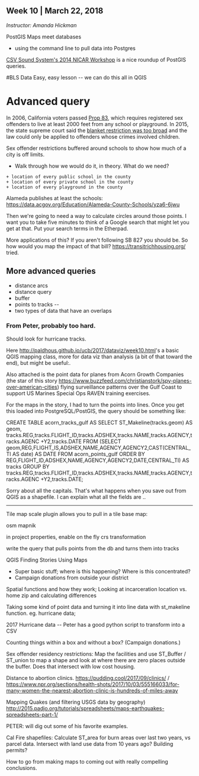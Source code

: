 ## Week 10 | March 22, 2018
*Instructor: Amanda Hickman*

PostGIS
Maps meet databases

* using the command line to pull data into Postgres

[CSV Sound System's 2014 NICAR Workshop](https://github.com/csvsoundsystem/nicar-cartodb-postgis) is a nice roundup of PostGIS queries.


#BLS Data
Easy, easy lesson -- we can do this all in QGIS



# Advanced query
In 2006, California voters passed [Prop 83](http://www.lao.ca.gov/ballot/2006/83_11_2006.htm), which requires registered sex offenders to live at least 2000 feet from any school or playground. In 2015, the state supreme court said the [blanket restriction was too broad](https://www.nbclosangeles.com/news/local/California-Loosens-Sex-Offender-Residency-Restrictions-297740931.html) and the law could only be applied to offenders whose crimes involved children.

Sex offender restrictions buffered around schools to show how much of a city is off limits.
* Walk through how we would do it, in theory. What do we need?

```
+ location of every public school in the county
+ location of every private school in the county
+ location of every playground in the county
```

Alameda publishes at least the schools: <https://data.acgov.org/Education/Alameda-County-Schools/yza6-6jwu>

Then we're going to need a way to calculate circles around those points. I want you to take five minutes to think of a Google search that might let you get at that. Put your search terms in the Etherpad.

<!-- http://postgis.net/docs/ST_Buffer.html -->


More applications of this? If you aren't following SB 827 you should be. So how would you map the impact of that bill? <https://transitrichhousing.org/> tried.

## More advanced queries

* distance arcs
* distance query
* buffer
* points to tracks --
* two types of data that have an overlaps

### From Peter, probably too hard.

Should look for hurricane tracks.

Here <http://paldhous.github.io/ucb/2017/dataviz/week10.html>'s a basic
QGIS mapping class, more for data viz than analysis (a bit of that
toward the end), but might be useful:.

Also attached is the point data for planes from Acorn Growth Companies
(the star of this story
<https://www.buzzfeed.com/christianstork/spy-planes-over-american-cities>)
flying surveillance patterns over the Gulf Coast to support US Marines
Special Ops RAVEN training exercises.

For the maps in the story, I had to turn the points into lines. Once you
get this loaded into PostgreSQL/PostGIS, the query should be something like:

CREATE TABLE acorn_tracks_gulf AS
SELECT ST_Makeline(tracks.geom) AS geom,
tracks.REG,tracks.FLIGHT_ID,tracks.ADSHEX,tracks.NAME,tracks.AGENCY,tracks.AGENC
+Y2,tracks.DATE
FROM (SELECT
geom,REG,FLIGHT_IS,ADSHEX,NAME,AGENCY,AGENCY2,CAST(CENTRAL_TI AS date)
AS DATE FROM acorn_points_gulf ORDER BY
REG,FLIGHT_ID,ADSHEX,NAME,AGENCY,AGENCY2,DATE,CENTRAL_TI) AS tracks
GROUP BY
tracks.REG,tracks.FLIGHT_ID,tracks.ADSHEX,tracks.NAME,tracks.AGENCY,tracks.AGENC
+Y2,tracks.DATE;

Sorry about all the capitals. That's what happens when you save out from
QGIS as a shapefile. I can explain what all the fields are ..

------------------------

Tile map scale plugin allows you to pull in a tile base map:


osm mapnik

in project properties, enable on the fly crs transformation

write the query that pulls points from the db and turns them into tracks




QGIS
Finding Stories Using Maps

* Super basic stuff; where is this happening? Where is this concentrated?
* Campaign donations from outside your district

Spatial functions and how they work;
Looking at incarceration location vs. home zip and calculating differences

Taking some kind of point data and turning it into line data with st_makeline function. eg. hurricane data;

2017 Hurricane data -- Peter has a good python script to transform into a CSV

Counting things within a box and without a box? (Campaign donations.)

Sex offender residency restrictions: Map the facilities and use ST_Buffer / ST_union to map a shape and look at where there are zero places outside the buffer. Does that intersect with low cost housing.

Distance to abortion clinics. https://pudding.cool/2017/09/clinics/ / https://www.npr.org/sections/health-shots/2017/10/03/555166033/for-many-women-the-nearest-abortion-clinic-is-hundreds-of-miles-away

Mapping Quakes (and filtering USGS data by geography)
http://2015.padjo.org/tutorials/spreadsheets/maps-earthquakes-spreadsheets-part-1/

PETER: will dig out some of his favorite examples.

Cal Fire shapefiles: Calculate ST_area for burn areas over last two years, vs parcel data. Intersect with land use data from 10 years ago? Building permits?

How to go from making maps to coming out with really compelling conclusions.
